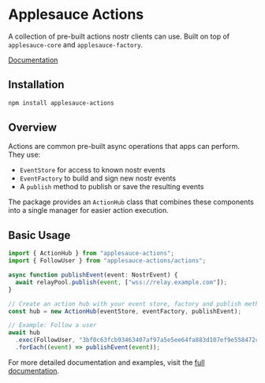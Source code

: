 # Applesauce Actions

A collection of pre-built actions nostr clients can use. Built on top of `applesauce-core` and `applesauce-factory`.

[Documentation](https://hzrd149.github.io/applesauce/typedoc/modules/applesauce_actions.html)

## Installation

```bash
npm install applesauce-actions
```

## Overview

Actions are common pre-built async operations that apps can perform. They use:

- `EventStore` for access to known nostr events
- `EventFactory` to build and sign new nostr events
- A `publish` method to publish or save the resulting events

The package provides an `ActionHub` class that combines these components into a single manager for easier action execution.

## Basic Usage

```typescript
import { ActionHub } from "applesauce-actions";
import { FollowUser } from "applesauce-actions/actions";

async function publishEvent(event: NostrEvent) {
  await relayPool.publish(event, ["wss://relay.example.com"]);
}

// Create an action hub with your event store, factory and publish method
const hub = new ActionHub(eventStore, eventFactory, publishEvent);

// Example: Follow a user
await hub
  .exec(FollowUser, "3bf0c63fcb93463407af97a5e5ee64fa883d107ef9e558472c4eb9aaaefa459d")
  .forEach((event) => publishEvent(event));
```

For more detailed documentation and examples, visit the [full documentation](https://hzrd149.github.io/applesauce/overview/actions.html).
